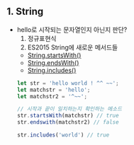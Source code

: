 ## 1. String
  * hello로 시작되는 문자열인지 아닌지 판단?
    1. 정규표현식
    2.  ES2015 String에 새로운 메서드들
      * [String.startsWith()](https://developer.mozilla.org/en-US/docs/Web/JavaScript/Reference/Global_Objects/String/startsWith)
      * [String.endsWith()](https://developer.mozilla.org/en-US/docs/Web/JavaScript/Reference/Global_Objects/String/endsWith)      
      * [String.includes()](https://developer.mozilla.org/en-US/docs/Web/JavaScript/Reference/Global_Objects/String/includes)
    ```javascript
    let str = 'hello world ! ^^ ~~';
    let matchstr = 'hello';
    let matchstr2 = '^~~';
    
    // 시작과 끝이 일치하는지 확인하는 메소드
    str.startsWith(matchstr) // true
    str.endswith(matchstr2) // false

    str.includes('world') // true
    ```